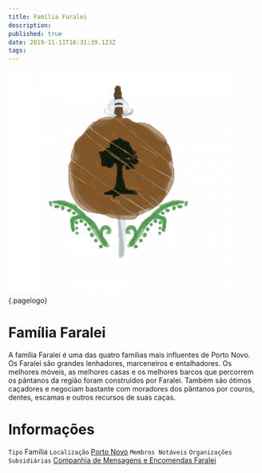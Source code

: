```yaml
---
title: Família Faralei
description: 
published: true
date: 2019-11-11T16:31:39.123Z
tags: 
---
```


<!-- SUBTITLE: Visão geral sobre Família Faralei -->
![596 A 22762 F 57 D 5 E 9 De 14 D 0516178 A 419](/uploads/bandeiras/596-a-22762-f-57-d-5-e-9-de-14-d-0516178-a-419.png "596 A 22762 F 57 D 5 E 9 De 14 D 0516178 A 419"){.pagelogo}

# Família Faralei
A família Faralei é uma das quatro famílias mais influentes de Porto Novo. Os Faralei são grandes lenhadores, marceneiros e entalhadores. Os melhores móveis, as melhores casas e os melhores barcos que percorrem os pântanos da região foram construídos por Faralei. Também são ótimos caçadores e negociam bastante com moradores dos pântanos por couros, dentes, escamas e outros recursos de suas caças.

# Informações
`Tipo` Família
`Localização` [Porto Novo]()
`Membros Notáveis`
`Organizações Subsidiárias` [Companhia de Mensagens e Encomendas Faralei]()



